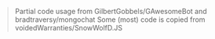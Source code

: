 > Partial code usage from GilbertGobbels/GAwesomeBot and bradtraversy/mongochat
> Some (most) code is copied from voidedWarranties/SnowWolfD.JS
